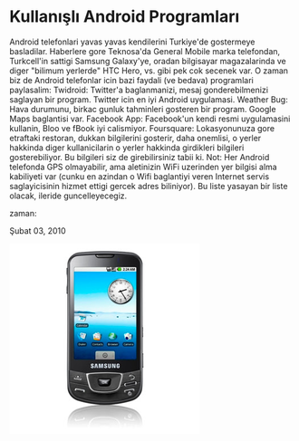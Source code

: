 # Kullanışlı Android Programları
Android telefonlari yavas yavas kendilerini Turkiye'de gostermeye basladilar. Haberlere gore Teknosa'da General Mobile marka telefondan, Turkcell'in sattigi Samsung Galaxy'ye,  oradan bilgisayar magazalarinda ve diger "bilimum yerlerde" HTC Hero, vs. gibi pek cok secenek var. O zaman biz de Android telefonlar icin bazi faydali (ve bedava) programlari paylasalim:
 Twidroid: Twitter'a baglanmanizi, mesaj gonderebilmenizi saglayan bir program. Twitter icin en iyi Android uygulamasi.
 Weather Bug: Hava durumunu, birkac gunluk tahminleri gosteren bir program. Google Maps baglantisi var.
 Facebook App: Facebook'un kendi resmi uygulamasini kullanin, Bloo ve fBook iyi calismiyor.
 Foursquare: Lokasyonunuza gore etraftaki restoran, dukkan bilgilerini gosterir, daha onemlisi, o yerler hakkinda diger kullanicilarin o yerler hakkinda girdikleri bilgileri gosterebiliyor. Bu bilgileri siz de girebilirsiniz tabii ki. Not: Her Android telefonda GPS olmayabilir, ama aletinizin WiFi uzerinden yer bilgisi alma kabiliyeti var (cunku en azindan o Wifi baglantiyi veren Internet servis saglayicisinin hizmet ettigi gercek adres biliniyor).
 Bu liste yasayan bir liste olacak, ileride guncelleyecegiz.







zaman:

Şubat 03, 2010










![](SamsungAndroid.jpg)
